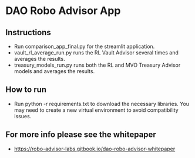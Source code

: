 # DAO Robo Advisor App
## Instructions
 - Run comparison_app_final.py for the streamlit application.
 - vault_rl_average_run.py runs the RL Vault Advisor several times and averages the results.
 - treasury_models_run.py runs both the RL and MVO Treasury Advisor models and averages the results.
 
 ## How to run
 - Run python -r requirements.txt to download the necessary libraries.  You may need to create a new virtual environment to avoid compatibility issues.
 
 ## For more info please see the whitepaper
  - https://robo-advisor-labs.gitbook.io/dao-robo-advisor-whitepaper
 
